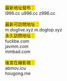 <p>
	<span style="background-color:#FFE500;">最新地址發布：</span><br />
i996.cc u996.cc z996.cc<br />
<br />
<span style="background-color:#FFE500;">最新可訪問地址：</span><br />
m.doglive.xyz
m.dogtop.xyz
<br />
<span style="background-color:#FFE500;">永久訪問地址：</span><br />
fuckbe.com<br />
javmm.com<br />
mmbad.com<br />
<br />
<span style="background-color:#FFE500;">後宮在線影視：</span><br />
abmov.icu<br />
hougong.me
</p>
<p>
	<br />
<br />
</p>
